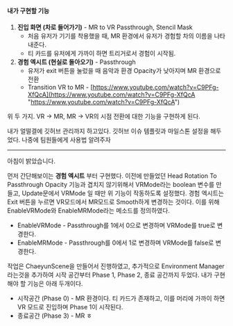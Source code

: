 #### 내가 구현할 기능 
1. **진입 화면 (차로 들어가기)** - MR to VR Passthrough, Stencil Mask
	- 처음 유저가 기기를 착용했을 때, MR 환경에서 유저가 경험할 차의 이름을 나타내준다. 
	- 티 카드를 유저에게 가까이 하면 트리거로서 경험이 시작됨.
2. **경험 엑시트 (현실로 돌아오기)** - Passthrough
	- 유저가 exit 버튼을 눌렀을 때 음악과 환경 Opacity가 낮아지며 MR 환경으로 전환
	- Transition VR to MR - [https://www.youtube.com/watch?v=C9PFg-XfQcA](https://www.youtube.com/watch?v=C9PFg-XfQcA "https://www.youtube.com/watch?v=C9PFg-XfQcA")

위 두 가지. VR -> MR, MR -> VR의 시점 전환에 대한 기능을 구현하게 된다.

내가 얼떨결에 깃허브 관리까지 하고있다.
깃허브 이슈 템플릿과 마일스톤 설정을 해두었다. 나중에 팀원들에게 사용법 알려주자

---
아침이 밝았습니다.

먼저 간단해보이는 **경험 엑시트** 부터 구현했다.
이전에 만들었던 Head Rotation To Passthrough Opacity 기능과 겹치지 않기위해서
VRMode라는 boolean 변수를 만들고, Update문에서 VRMode 일 때만 위 기능이 작동하도록 설정했다.
경험 엑시트는 Exit 버튼을 누르면 VR모드에서 MR모드로 Smooth하게 변경하는 것이다. 
이를 위해 EnableVRMode와 EnableMRMode라는 메소드를 정의하였다.
- EnableVRMode - Passthrough를 1에서 0으로 변경하며 VRMode를 true로 변경한다.
- EnableMRMode - Passthrough를 0에서 1로 변경하며 VRMode를 false로 변경한다.

작업은 ChaeyunScene을 만들어서 진행하였고,
추가적으로 Environment Manager라는것을 추가하여 시작 공간부터 Phase 1, Phase 2, 종료 공간까지 두었다. 내가 구현해야 할 기능은 아래 두개이다.
- 시작공간 (Phase 0) - MR 환경이다. 티 카드가 존재하고, 이를 머리에 가까이 하면 VR 모드로 진입하며 Phase 1이 시작된다.
- 종료공간 (Phase 3) - MR ㅎ